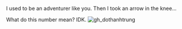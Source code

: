 I used to be an adventurer like you. Then I took an arrow in the knee...

What do this number mean? IDK.
![gh_dothanhtrung](https://count.getloli.com/@gh_dothanhtrung?name=gh_dothanhtrung&theme=miku&padding=9&offset=0&align=top&scale=1&pixelated=1&darkmode=auto)
